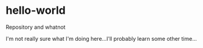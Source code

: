 hello-world
===========

Repository and whatnot

I'm not really sure what I'm doing here...I'll probably learn some other time...
